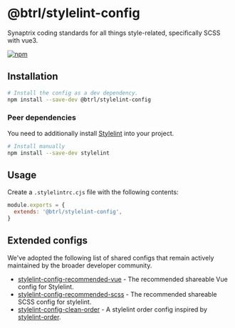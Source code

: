 # @btrl/stylelint-config

Synaptrix coding standards for all things style-related, specifically SCSS with vue3.

[![npm](https://img.shields.io/npm/v/@btrl/stylelint-config)](https://npm.im/@btrl/stylelint-config)

## Installation

```sh
# Install the config as a dev dependency.
npm install --save-dev @btrl/stylelint-config
```

### Peer dependencies

You need to additionally install [Stylelint](https://www.npmjs.com/package/stylelint) into your project.

```sh
# Install manually
npm install --save-dev stylelint
```

## Usage

Create a `.stylelintrc.cjs` file with the following contents:

```js
module.exports = {
  extends: '@btrl/stylelint-config',
}
```

## Extended configs

We've adopted the following list of shared configs that remain actively maintained by the broader developer community.

- [stylelint-config-recommended-vue](https://github.com/ota-meshi/stylelint-config-recommended-vue) - The recommended shareable Vue config for Stylelint.
- [stylelint-config-recommended-scss](https://github.com/stylelint-scss/stylelint-config-recommended-scss) - The recommended shareable SCSS config for stylelint.
- [stylelint-config-clean-order](https://github.com/kutsan/stylelint-config-clean-order) - A stylelint order config inspired by [stylelint-order](https://github.com/hudochenkov/stylelint-order).